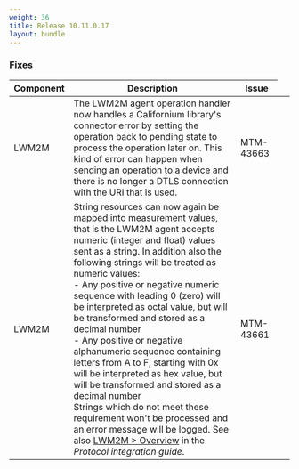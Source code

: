 ```yaml
---
weight: 36
title: Release 10.11.0.17
layout: bundle
---
```


### Fixes

<div><table ><colgroup>
<col style="width: 15%;"><col style="width: 65%;"><col style="width: 15%;"><col style="width: 10%;"></colgroup>
<thead><tr>
<th>
Component</th>
<th>
Description</th>
<th>
Issue</th>
</tr>
</thead><tbody>

<tr>
<td>
LWM2M</td>
<td> The LWM2M agent operation handler now handles a Californium library's connector error by setting the operation back to pending state to process the operation later on. This kind of error can happen when sending an operation to a device and there is no longer a DTLS connection with the URI that is used. </td>
<td>
MTM-43663</td>
</tr>

<tr>
<td>
LWM2M</td>
<td> String resources can now again be mapped into measurement values, that is the LWM2M agent accepts numeric (integer and float) values sent as a string. In addition also the following strings will be treated as  numeric values:
<br> - Any positive or negative numeric sequence with leading 0 (zero) will be interpreted as octal value, but will be transformed and stored as a decimal number
<br> - Any positive or negative alphanumeric sequence containing letters from A to F, starting with 0x will be interpreted as hex value, but will be transformed and stored as a decimal number
<br>
Strings which do not meet these requirement won't be processed and an error message will be logged. See also <a href="https://cumulocity.com/guides{{< 10-11-0 >}}/protocol-integration/lwm2m/#overview" class="no-ajaxy">LWM2M > Overview</a> in the <i>Protocol integration guide</i>. </td>
<td>
MTM-43661</td>
</tr>

</tbody></table></div>

